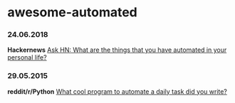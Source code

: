 # awesome-automated

### 24.06.2018
**Hackernews**
[Ask HN: What are the things that you have automated in your personal life?](https://news.ycombinator.com/item?id=17385291&p=2)

### 29.05.2015
**reddit/r/Python**
[What cool program to automate a daily task did you write?](https://www.reddit.com/r/Python/comments/34982z/what_cool_program_to_automate_a_daily_task_did/)
